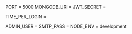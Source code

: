 PORT = 5000
MONGODB_URI = 
JWT_SECRET =

TIME_PER_LOGIN =

ADMIN_USER = 
SMTP_PASS = 
NODE_ENV = development
